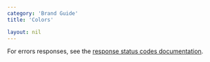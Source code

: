 ```yaml
---
category: 'Brand Guide'
title: 'Colors'

layout: nil
---
```


<div class="circle color-circle-1"></div>
<div class="circle color-circle-2"></div>
<div class="circle color-circle-3"></div>
<div class="circle color-circle-4"></div>
<div class="circle color-circle-5"></div>


For errors responses, see the [response status codes documentation](#response-status-codes).

